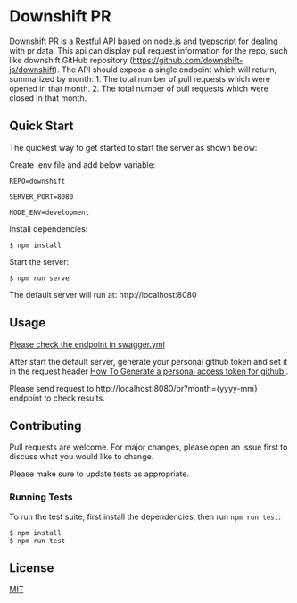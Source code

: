 # Downshift PR

Downshift PR is a Restful API based on node.js and tyepscript for dealing with pr data.
This api can display pull request information for the repo, such like downshift GitHub repository (https://github.com/downshift-js/downshift). The API should expose a single endpoint which will return, summarized by month:
    1. The total number of pull requests which were opened in that month.
    2. The total number of pull requests which were closed in that month.

## Quick Start

  The quickest way to get started to start the server as shown below:

   
Create .env file and add below variable:
```console
REPO=downshift
```
```console
SERVER_PORT=8080
```
```console
NODE_ENV=development
```
  Install dependencies:

```console
$ npm install
```

  Start the server:

```console
$ npm run serve
```

 The default server will run at: http://localhost:8080

## Usage
  [Please check the endpoint in swagger.yml](swagger.yml)
  
  After start the default server, generate your personal github token and set it in the request header  [How To Generate a personal access token for github ](https://docs.github.com/en/enterprise-server@3.4/authentication/keeping-your-account-and-data-secure/creating-a-personal-access-token).


Please send request to http://localhost:8080/pr?month={yyyy-mm} endpoint to check results.




## Contributing

Pull requests are welcome. For major changes, please open an issue first
to discuss what you would like to change.

Please make sure to update tests as appropriate.



### Running Tests

To run the test suite, first install the dependencies, then run `npm run test`:

```console
$ npm install
$ npm run test
```

## License

[MIT](https://choosealicense.com/licenses/mit/)